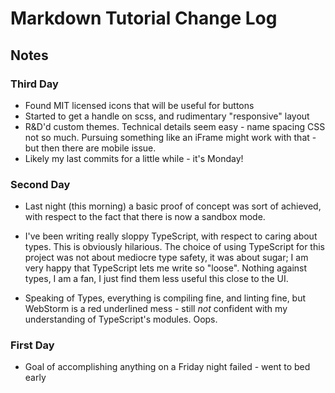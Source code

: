 Markdown Tutorial Change Log
============================

## Notes

### Third Day

* Found MIT licensed icons that will be useful for buttons
* Started to get a handle on scss, and rudimentary "responsive" layout
* R&D'd custom themes.  Technical details seem easy - name spacing CSS not so
much.  Pursuing something like an iFrame might work with that - but then there
are mobile issue.
* Likely my last commits for a little while - it's Monday!

### Second Day

* Last night (this morning) a basic proof of concept was sort of achieved, with
respect to the fact that there is now a sandbox mode.

* I've been writing really sloppy TypeScript, with respect to caring about
types.  This is obviously hilarious.  The choice of using TypeScript for this
project was not about mediocre type safety, it was about sugar; I am very happy
that TypeScript lets me write so "loose".  Nothing against types, I am a fan, I
just find them less useful this close to the UI.

* Speaking of Types, everything is compiling fine, and linting fine, but
WebStorm is a red underlined mess - still *not* confident with my understanding
of TypeScript's modules.  Oops.

### First Day

* Goal of accomplishing anything on a Friday night failed - went to bed early
